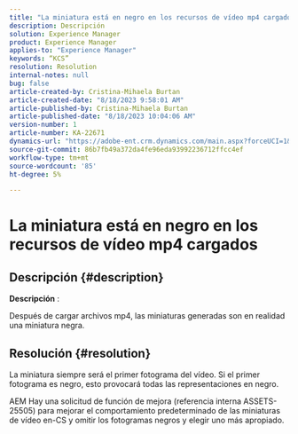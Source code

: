 ```yaml
---
title: "La miniatura está en negro en los recursos de vídeo mp4 cargados"
description: Descripción
solution: Experience Manager
product: Experience Manager
applies-to: "Experience Manager"
keywords: “KCS”
resolution: Resolution
internal-notes: null
bug: false
article-created-by: Cristina-Mihaela Burtan
article-created-date: "8/18/2023 9:58:01 AM"
article-published-by: Cristina-Mihaela Burtan
article-published-date: "8/18/2023 10:04:06 AM"
version-number: 1
article-number: KA-22671
dynamics-url: "https://adobe-ent.crm.dynamics.com/main.aspx?forceUCI=1&pagetype=entityrecord&etn=knowledgearticle&id=f92fdab5-ad3d-ee11-bdf4-6045bd006d92"
source-git-commit: 86b7fb49a372da4fe96eda93992236712ffcc4ef
workflow-type: tm+mt
source-wordcount: '85'
ht-degree: 5%

---
```


# La miniatura está en negro en los recursos de vídeo mp4 cargados

## Descripción {#description}


<b>Descripción</b> :

Después de cargar archivos mp4, las miniaturas generadas son en realidad una miniatura negra.


## Resolución {#resolution}




La miniatura siempre será el primer fotograma del vídeo. Si el primer fotograma es negro, esto provocará todas las representaciones en negro.

AEM Hay una solicitud de función de mejora (referencia interna ASSETS-25505) para mejorar el comportamiento predeterminado de las miniaturas de vídeo en-CS y omitir los fotogramas negros y elegir uno más apropiado.


